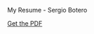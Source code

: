 My Resume - Sergio Botero

[Get the PDF](https://github.com/sergiobuj/Resume/raw/master/Sergio%20Botero%20Resume.pdf)

